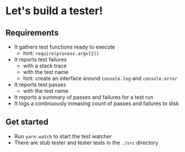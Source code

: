 # Let's build a tester!

## Requirements

- It gathers test functions ready to execute
	- hint: `require(process.argv[2])`
- It reports test failures 
	- with a stack trace
	- with the test name
	- hint: create an interface around `console.log` and `console.error`
- It reports test passes
	- with the test name
- It reports a summary of passes and failures for a test run
- It logs a continuously inreasing count of passes and failures to disk

## Get started

- Run `yarn watch` to start the test watcher
- There are stub tester and tester tests in the `./src` directory

